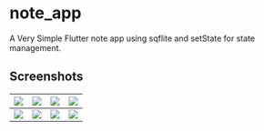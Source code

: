 # note_app

A Very Simple Flutter note app using sqflite and setState for state management.




## Screenshots

| ![](https://github.com/AbanobZakria03/note_app/blob/master/screenshots/1.png?raw=true) | ![](https://github.com/AbanobZakria03/note_app/blob/master/screenshots/2.png?raw=true)  | ![](https://github.com/AbanobZakria03/note_app/blob/master/screenshots/3.png?raw=true) | ![](https://github.com/AbanobZakria03/note_app/blob/master/screenshots/4.png?raw=true)|
| :-------- | :------- | :------- | :------- |
| ![](https://github.com/AbanobZakria03/note_app/blob/master/screenshots/5.png?raw=true) | ![](https://github.com/AbanobZakria03/note_app/blob/master/screenshots/6.png?raw=true)  | ![](https://github.com/AbanobZakria03/note_app/blob/master/screenshots/7.png?raw=true) | ![](https://github.com/AbanobZakria03/note_app/blob/master/screenshots/8.png?raw=true)|